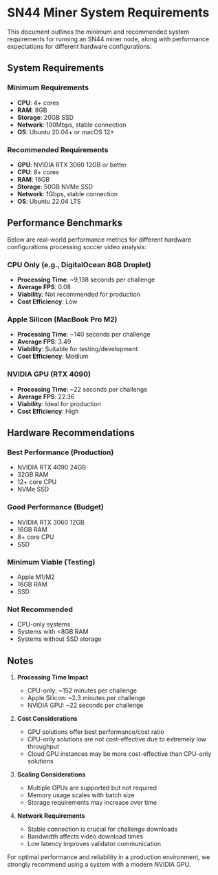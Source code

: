 # SN44 Miner System Requirements

This document outlines the minimum and recommended system requirements for running an SN44 miner node, along with performance expectations for different hardware configurations.

## System Requirements

### Minimum Requirements

- **CPU**: 4+ cores
- **RAM**: 8GB
- **Storage**: 20GB SSD
- **Network**: 100Mbps, stable connection
- **OS**: Ubuntu 20.04+ or macOS 12+

### Recommended Requirements

- **GPU**: NVIDIA RTX 3060 12GB or better
- **CPU**: 8+ cores
- **RAM**: 16GB
- **Storage**: 50GB NVMe SSD
- **Network**: 1Gbps, stable connection
- **OS**: Ubuntu 22.04 LTS

## Performance Benchmarks

Below are real-world performance metrics for different hardware configurations processing soccer video analysis:

### CPU Only (e.g., DigitalOcean 8GB Droplet)

- **Processing Time**: ~9,138 seconds per challenge
- **Average FPS**: 0.08
- **Viability**: Not recommended for production
- **Cost Efficiency**: Low

### Apple Silicon (MacBook Pro M2)

- **Processing Time**: ~140 seconds per challenge
- **Average FPS**: 3.49
- **Viability**: Suitable for testing/development
- **Cost Efficiency**: Medium

### NVIDIA GPU (RTX 4090)

- **Processing Time**: ~22 seconds per challenge
- **Average FPS**: 22.36
- **Viability**: Ideal for production
- **Cost Efficiency**: High

## Hardware Recommendations

### Best Performance (Production)

- NVIDIA RTX 4090 24GB
- 32GB RAM
- 12+ core CPU
- NVMe SSD

### Good Performance (Budget)

- NVIDIA RTX 3060 12GB
- 16GB RAM
- 8+ core CPU
- SSD

### Minimum Viable (Testing)

- Apple M1/M2
- 16GB RAM
- SSD

### Not Recommended

- CPU-only systems
- Systems with <8GB RAM
- Systems without SSD storage

## Notes

1. **Processing Time Impact**

   - CPU-only: ~152 minutes per challenge
   - Apple Silicon: ~2.3 minutes per challenge
   - NVIDIA GPU: ~22 seconds per challenge

2. **Cost Considerations**

   - GPU solutions offer best performance/cost ratio
   - CPU-only solutions are not cost-effective due to extremely low throughput
   - Cloud GPU instances may be more cost-effective than CPU-only solutions

3. **Scaling Considerations**

   - Multiple GPUs are supported but not required
   - Memory usage scales with batch size
   - Storage requirements may increase over time

4. **Network Requirements**
   - Stable connection is crucial for challenge downloads
   - Bandwidth affects video download times
   - Low latency improves validator communication

For optimal performance and reliability in a production environment, we strongly recommend using a system with a modern NVIDIA GPU.
